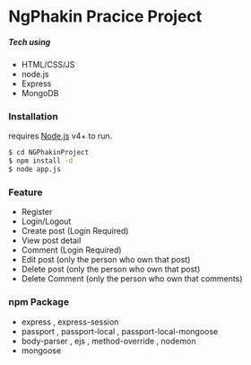 # NgPhakin Pracice Project

##### Tech using

  - HTML/CSS/JS
  - node.js
  - Express
  - MongoDB

### Installation

requires [Node.js](https://nodejs.org/) v4+ to run.

```sh
$ cd NGPhakinProject
$ npm install -d
$ node app.js
```
### Feature

  - Register
  - Login/Logout
  - Create post (Login Required)
  - View post detail
  - Comment (Login Required)
  - Edit post (only the person who own that post)
  - Delete post (only the person who own that post)
  - Delete Comment (only the person who own that comments)
  
### npm Package
 - express , express-session
 - passport , passport-local , passport-local-mongoose
 - body-parser , ejs , method-override , nodemon
 - mongoose
